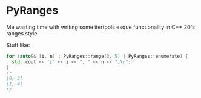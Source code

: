 # PyRanges
Me wasting time with writing some itertools esque functionality in C++ 20's ranges style.   

Stuff like:
```cpp
for (auto&& [i, n] : PyRanges::range(3, 5) | PyRanges::enumerate) {
  std::cout << '[' << i << ", " << n << "]\n";
}
/*
[0, 3]
[1, 4]
*/
```
